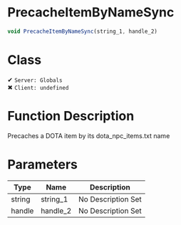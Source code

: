 # PrecacheItemByNameSync
```js
void PrecacheItemByNameSync(string_1, handle_2)
```
# Class
✔ `Server: Globals`  
✖ `Client: undefined`  

# Function Description
Precaches a DOTA item by its dota_npc_items.txt name
# Parameters
Type|Name|Description
--|--|--
string|string_1|No Description Set
handle|handle_2|No Description Set
